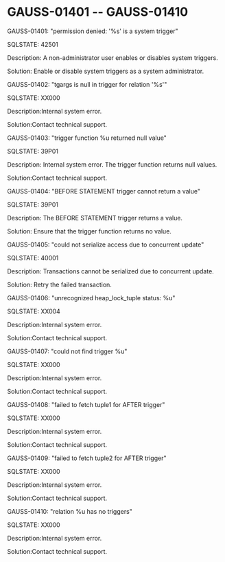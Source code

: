 # GAUSS-01401 -- GAUSS-01410<a name="EN-US_TOPIC_0302073315"></a>

GAUSS-01401: "permission denied: '%s' is a system trigger"

SQLSTATE: 42501

Description: A non-administrator user enables or disables system triggers.

Solution: Enable or disable system triggers as a system administrator.

GAUSS-01402: "tgargs is null in trigger for relation '%s'"

SQLSTATE: XX000

Description:Internal system error.

Solution:Contact technical support.

GAUSS-01403: "trigger function %u returned null value"

SQLSTATE: 39P01

Description: Internal system error. The trigger function returns null values.

Solution:Contact technical support.

GAUSS-01404: "BEFORE STATEMENT trigger cannot return a value"

SQLSTATE: 39P01

Description: The BEFORE STATEMENT trigger returns a value.

Solution: Ensure that the trigger function returns no value.

GAUSS-01405: "could not serialize access due to concurrent update"

SQLSTATE: 40001

Description: Transactions cannot be serialized due to concurrent update.

Solution: Retry the failed transaction.

GAUSS-01406: "unrecognized heap\_lock\_tuple status: %u"

SQLSTATE: XX004

Description:Internal system error.

Solution:Contact technical support.

GAUSS-01407: "could not find trigger %u"

SQLSTATE: XX000

Description:Internal system error.

Solution:Contact technical support.

GAUSS-01408: "failed to fetch tuple1 for AFTER trigger"

SQLSTATE: XX000

Description:Internal system error.

Solution:Contact technical support.

GAUSS-01409: "failed to fetch tuple2 for AFTER trigger"

SQLSTATE: XX000

Description:Internal system error.

Solution:Contact technical support.

GAUSS-01410: "relation %u has no triggers"

SQLSTATE: XX000

Description:Internal system error.

Solution:Contact technical support.

